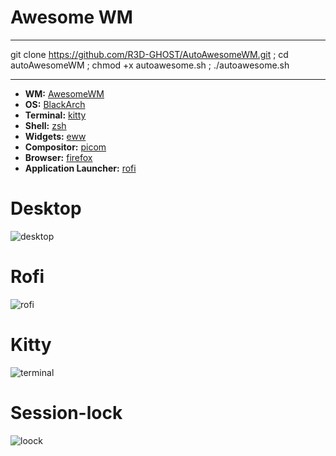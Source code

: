 # Awesome WM

------------------------------------------------------------------------------------------------------------------------

git clone https://github.com/R3D-GHOST/AutoAwesomeWM.git ; cd autoAwesomeWM ; chmod +x autoawesome.sh ; ./autoawesome.sh

-------------------------------------------------------------------------------------------------------------------------



- **WM:** [AwesomeWM](https://github.com/awesomeWM/awesome)
- **OS:** [BlackArch](https://blackarch.org)
- **Terminal:** [kitty](https://github.com/kovidgoyal/kitty)
- **Shell:** [zsh](https://wiki.archlinux.org/index.php/Zsh)
- **Widgets:** [eww](https://github.com/elkowar/eww)
- **Compositor:** [picom](https://github.com/ibhagwan/picom)
- **Browser:** [firefox](https://www.mozilla.org/en-US/firefox)
- **Application Launcher:** [rofi](https://github.com/davatorium/rofi)


#  Desktop

![desktop](https://user-images.githubusercontent.com/94316140/236242183-c757f44a-9814-49f5-8928-361e89e4aef1.png)

# Rofi

![rofi](https://user-images.githubusercontent.com/94316140/236242550-fad182e1-10db-47c8-a013-221934a3ad0e.png)


# Kitty

![terminal](https://user-images.githubusercontent.com/94316140/236242595-359dc873-85bc-4b79-aff0-3fb903c0a5be.png)


# Session-lock

![loock](https://user-images.githubusercontent.com/94316140/236242652-3948f63b-03c0-4a5e-94bd-ca6542147bc6.png)

